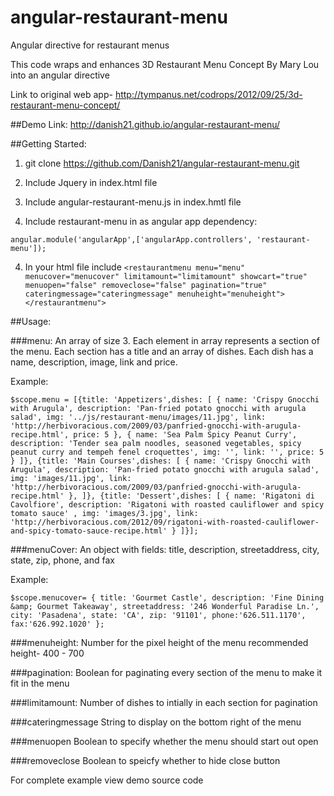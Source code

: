 # angular-restaurant-menu

Angular directive for restaurant menus

This code wraps and enhances 3D Restaurant Menu Concept By Mary Lou into an angular directive

Link to original web app- http://tympanus.net/codrops/2012/09/25/3d-restaurant-menu-concept/

##Demo Link:
http://danish21.github.io/angular-restaurant-menu/

##Getting Started:

1. git clone https://github.com/Danish21/angular-restaurant-menu.git

2. Include Jquery in index.html file

3. Include angular-restaurant-menu.js in index.hmtl file

4. Include restaurant-menu in as angular app dependency:

`angular.module('angularApp',['angularApp.controllers', 'restaurant-menu']);`

4. In your html file include
   `<restaurantmenu menu="menu" menucover="menucover" limitamount="limitamount" showcart="true" menuopen="false" removeclose="false" pagination="true" cateringmessage="cateringmessage" menuheight="menuheight"></restaurantmenu">`

##Usage:

###menu:
An array of size 3. Each element in array represents a section of the menu. Each section has a title and an array of dishes. Each dish has a name, description, image, link and price.

Example:

`$scope.menu = [{title: 'Appetizers',dishes: [ { name: 'Crispy Gnocchi with Arugula', description: 'Pan-fried potato gnocchi with arugula salad', img: '../js/restaurant-menu/images/11.jpg', link: 'http://herbivoracious.com/2009/03/panfried-gnocchi-with-arugula-recipe.html', price: 5 }, { name: 'Sea Palm Spicy Peanut Curry', description: 'Tender sea palm noodles, seasoned vegetables, spicy peanut curry and tempeh fenel croquettes', img: '', link: '', price: 5 } ]}, {title: 'Main Courses',dishes: [ { name: 'Crispy Gnocchi with Arugula', description: 'Pan-fried potato gnocchi with arugula salad', img: 'images/11.jpg', link: 'http://herbivoracious.com/2009/03/panfried-gnocchi-with-arugula-recipe.html' }, ]}, {title: 'Dessert',dishes: [ { name: 'Rigatoni di Cavolfiore', description: 'Rigatoni with roasted cauliflower and spicy tomato sauce' , img: 'images/3.jpg', link: 'http://herbivoracious.com/2012/09/rigatoni-with-roasted-cauliflower-and-spicy-tomato-sauce-recipe.html' } ]}];`

###menuCover:
An object with fields: title, description, streetaddress, city, state, zip, phone, and fax

Example:

`$scope.menucover= { title: 'Gourmet Castle', description: 'Fine Dining &amp; Gourmet Takeaway', streetaddress: '246 Wonderful Paradise Ln.', city: 'Pasadena', state: 'CA', zip: '91101', phone:'626.511.1170', fax:'626.992.1020' };`

###menuheight:
Number for the pixel height of the menu recommended height- 400 - 700

###pagination:
Boolean for paginating every section of the menu to make it fit in the menu

###limitamount:
Number of dishes to intially in each section for pagination

###cateringmessage
String to display on the bottom right of the menu

###menuopen
Boolean to specify whether the menu should start out open

###removeclose
Boolean to speicfy whether to hide close button

For complete example view demo source code
